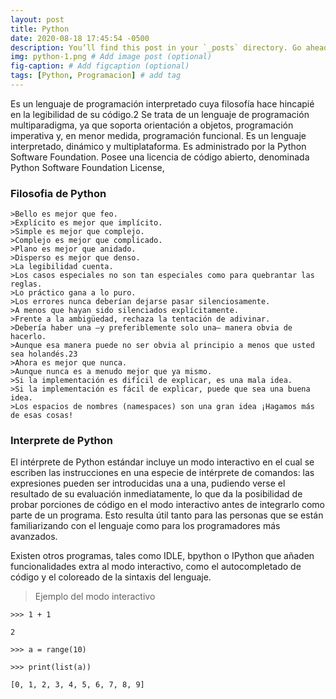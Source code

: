 ```yaml
---
layout: post
title: Python
date: 2020-08-18 17:45:54 -0500
description: You’ll find this post in your `_posts` directory. Go ahead and edit it and re-build the site to see your changes. # Add post description (optional)
img: python-1.png # Add image post (optional)
fig-caption: # Add figcaption (optional)
tags: [Python, Programacion] # add tag
---
```


Es un lenguaje de programación interpretado cuya filosofía hace hincapié en la legibilidad de su código.2​ Se trata de un lenguaje de programación multiparadigma, ya que soporta orientación a objetos, programación imperativa y, en menor medida, programación funcional. Es un lenguaje interpretado, dinámico y multiplataforma.
Es administrado por la Python Software Foundation. Posee una licencia de código abierto, denominada Python Software Foundation License,

### Filosofia de Python

    >Bello es mejor que feo.
    >Explícito es mejor que implícito.
    >Simple es mejor que complejo.
    >Complejo es mejor que complicado.
    >Plano es mejor que anidado.
    >Disperso es mejor que denso.
    >La legibilidad cuenta.
    >Los casos especiales no son tan especiales como para quebrantar las reglas.
    >Lo práctico gana a lo puro.
    >Los errores nunca deberían dejarse pasar silenciosamente.
    >A menos que hayan sido silenciados explícitamente.
    >Frente a la ambigüedad, rechaza la tentación de adivinar.
    >Debería haber una —y preferiblemente solo una— manera obvia de hacerlo.
    >Aunque esa manera puede no ser obvia al principio a menos que usted sea holandés.23
    >Ahora es mejor que nunca.
    >Aunque nunca es a menudo mejor que ya mismo.
    >Si la implementación es difícil de explicar, es una mala idea.
    >Si la implementación es fácil de explicar, puede que sea una buena idea.
    >Los espacios de nombres (namespaces) son una gran idea ¡Hagamos más de esas cosas!

### Interprete de Python
El intérprete de Python estándar incluye un modo interactivo en el cual se escriben las instrucciones en una especie de intérprete de comandos: las expresiones pueden ser introducidas una a una, pudiendo verse el resultado de su evaluación inmediatamente, lo que da la posibilidad de probar porciones de código en el modo interactivo antes de integrarlo como parte de un programa. Esto resulta útil tanto para las personas que se están familiarizando con el lenguaje como para los programadores más avanzados.

Existen otros programas, tales como IDLE, bpython o IPython que añaden funcionalidades extra al modo interactivo, como el autocompletado de código y el coloreado de la sintaxis del lenguaje.

> Ejemplo del modo interactivo

    >>> 1 + 1
    
    2
    
    >>> a = range(10)
    
    >>> print(list(a))
    
    [0, 1, 2, 3, 4, 5, 6, 7, 8, 9]
    


